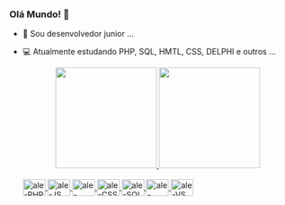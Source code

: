 ### Olá Mundo! 👋

- 🔭 Sou desenvolvedor junior ...
- 💻 Atualmente estudando PHP, SQL, HMTL, CSS, DELPHI e outros ...
  
  <div align="center">
    <a href="https://github.com/alerrandro1999">
    <img height="180em" src="https://github-readme-stats.vercel.app/api?username=alerrandro1999&show_icons=true&theme=dracula&include_all_commits=true&count_private=true"/>
    <img height="180em" src="https://github-readme-stats.vercel.app/api/top-langs/?username=alerrandro1999&layout=compact&langs_count=7&theme=dracula"/>
  </div>

  <div style="display: inline_block"><br>
    <img align="center" alt="ale-PHP" height="30" width="40" src="https://cdn.jsdelivr.net/gh/devicons/devicon/icons/php/php-plain.svg">
    <img align="center" alt="ale-JS" height="30" width="40" src="https://cdn.jsdelivr.net/gh/devicons/devicon/icons/javascript/javascript-plain.svg">
    <img align="center" alt="ale-HTML" height="30" width="40" src="https://cdn.jsdelivr.net/gh/devicons/devicon/icons/html5/html5-original.svg">
    <img align="center" alt="ale-CSS" height="30" width="40" src="https://cdn.jsdelivr.net/gh/devicons/devicon/icons/css3/css3-original.svg">
    <img align="center" alt="ale-SQL" height="30" width="40" src="https://cdn.jsdelivr.net/gh/devicons/devicon/icons/microsoftsqlserver/microsoftsqlserver-plain-wordmark.svg">
    <img align="center" alt="ale-MYSQL" height="30" width="40" src="https://cdn.jsdelivr.net/gh/devicons/devicon/icons/mysql/mysql-original.svg">
    <img align="center" alt="ale-VS" height="30" width="40" src="https://cdn.jsdelivr.net/gh/devicons/devicon/icons/vscode/vscode-original.svg">
  </div>
